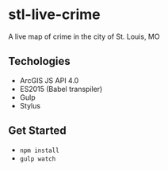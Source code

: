 # stl-live-crime
A live map of crime in the city of St. Louis, MO

## Techologies

* ArcGIS JS API 4.0
* ES2015 (Babel transpiler)
* Gulp
* Stylus

## Get Started

* `npm install`
* `gulp watch`
